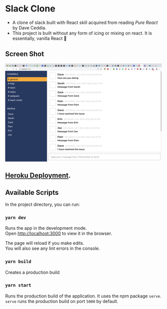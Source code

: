 # Slack Clone

- A clone of slack built with React skill acquired from reading *Pure React* by Dave Ceddia.
- This project is built without any form of icing or mixing on react. It is essentially, vanilla React 🍦


## Screen Shot

![Screen shot](https://github.com/Miravicson/pure-react-slackclone/blob/master/screenshot.png)

## [Heroku Deployment]( https://slackclonev.herokuapp.com/).

## Available Scripts

In the project directory, you can run:

### `yarn dev`

Runs the app in the development mode.<br>
Open [http://localhost:3000](http://localhost:3000) to view it in the browser.

The page will reload if you make edits.<br>
You will also see any lint errors in the console.


### `yarn build`

Creates a production build

### `yarn start` 

Runs the production build of the application. It uses the npm package `serve`. `serve` runs the production build on port `5000` by default.




